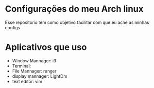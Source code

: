 # Configurações do meu Arch linux
Esse repositorio tem como objetivo facilitar com que eu ache as minhas configs

# Aplicativos que uso

* Window Mannager: i3
* Terminal: 
* File Mannager: ranger
* display mannager: LightDm
* text editor: vim

